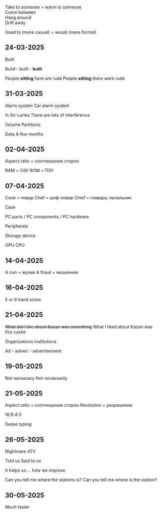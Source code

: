 
Take to someone = warm to someone  
Come between  
Hang around  
Drift away  

Used to (more casual) = would (more formal)  

## 24-03-2025

Built 

Build - built - **built** 

People **sitting** here are rude
People **sitting** there were rude

## 31-03-2025

Alarm system
Car alarm system

In Sri-Lanka 
There are lots of interference

Volume
Partitions

Data 
A few months

## 02-04-2025

Aspect ratio = соотношение сторон

RAM = ОЗУ 
ROM = ПЗУ

## 07-04-2025

Cook = повар
Chef = шеф-повар
Chief = главарь; начальник

Case

PC parts / PC components / PC hardware

Peripherals 

Storage device

GPU
CPU

## 14-04-2025

A con = жулик
A fraud = мошенник

## 16-04-2025

5 or 6 band score

## 21-04-2025

~~What did I like about Kazan was something~~
What I liked about Kazan was this castle

Organizations
Institutions

Ad - advert - advertisement 

## 19-05-2025

Not necessary
Not necessarily 

## 21-05-2025

Aspect ratio = соотношение сторон
Resolution = разрешение

16:9
4:3

Swipe typing

## 26-05-2025

Nightmare
ATV 

Told us
Said to us

It helps us ... how we improve

Can you tell me where the stations is?
Can you tell me where is the station?

## 30-05-2025

Much faster

